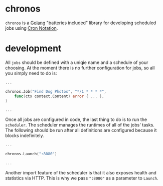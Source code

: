 # chronos

`chronos` is a [Golang](https://golang.org) "batteries included" library for
developing scheduled jobs using
[Cron Notation](https://en.wikipedia.org/wiki/Cron).

# development

All `jobs` should be defined with a uniqie name and a schedule of your  	    
choosing. At the moment there is no further configuration for jobs, so
all you simply need to do is:

```go
...

chronos.Job("Find Dog Photos", "*/1 * * * *", 
	func(ctx context.Content) error { ... },
)

...
```

Once all jobs are configured in code, the last thing to do is to run the
`scheduler`. The scheduler manages the runtimes of all of the jobs' tasks.
The following should be run after all definitions are configured because it
blocks indefinitely.

```go
...

chronos.Launch(":8080")

...
```

Another import feature of the scheduler is that it also exposes health and
statistics via HTTP. This is why we pass `":8080"` as a parameter to `Launch`.
